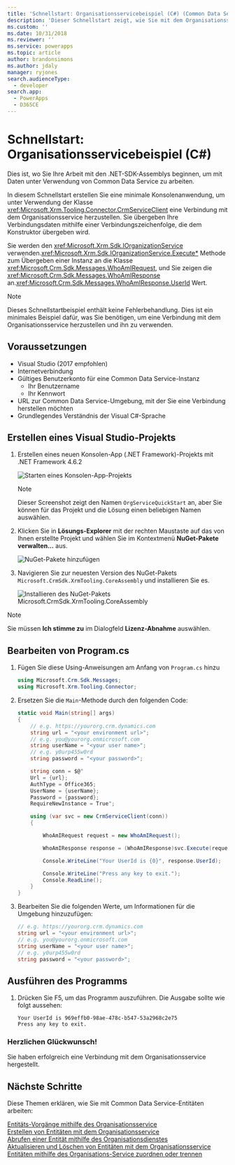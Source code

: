```yaml
---
title: 'Schnellstart: Organisationsservicebeispiel (C#) (Common Data Service) | Microsoft Docs'
description: 'Dieser Schnellstart zeigt, wie Sie mit dem Organisationsservice des Common Data Service eine Verbindung herstellen.'
ms.custom: ''
ms.date: 10/31/2018
ms.reviewer: ''
ms.service: powerapps
ms.topic: article
author: brandonsimons
ms.author: jdaly
manager: ryjones
search.audienceType:
  - developer
search.app:
  - PowerApps
  - D365CE
---
```

# <a name="quick-start-organization-service-sample-c"></a>Schnellstart: Organisationsservicebeispiel (C#)

Dies ist, wo Sie Ihre Arbeit mit den .NET-SDK-Assemblys beginnen, um mit Daten unter Verwendung von Common Data Service zu arbeiten.

In diesem Schnellstart erstellen Sie eine minimale Konsolenanwendung, um unter Verwendung der Klasse <xref:Microsoft.Xrm.Tooling.Connector.CrmServiceClient> eine Verbindung mit dem Organisationsservice herzustellen. Sie übergeben Ihre Verbindungsdaten mithilfe einer Verbindungszeichenfolge, die dem Konstruktor übergeben wird.

Sie werden den <xref:Microsoft.Xrm.Sdk.IOrganizationService> verwenden.<xref:Microsoft.Xrm.Sdk.IOrganizationService.Execute*> Methode zum Übergeben einer Instanz an die Klasse <xref:Microsoft.Crm.Sdk.Messages.WhoAmIRequest>, und Sie zeigen die <xref:Microsoft.Crm.Sdk.Messages.WhoAmIResponse> an.<xref:Microsoft.Crm.Sdk.Messages.WhoAmIResponse.UserId> Wert.

> [!NOTE]
> Dieses Schnellstartbeispiel enthält keine Fehlerbehandlung. Dies ist ein minimales Beispiel dafür, was Sie benötigen, um eine Verbindung mit dem Organisationsservice herzustellen und ihn zu verwenden.


## <a name="prerequisites"></a>Voraussetzungen

 - Visual Studio (2017 empfohlen)
 - Internetverbindung
 - Gültiges Benutzerkonto für eine Common Data Service-Instanz
    - Ihr Benutzername
    - Ihr Kennwort
 - URL zur Common Data Service-Umgebung, mit der Sie eine Verbindung herstellen möchten
 - Grundlegendes Verständnis der Visual C#-Sprache

## <a name="create-visual-studio-project"></a>Erstellen eines Visual Studio-Projekts

1. Erstellen eines neuen Konsolen-App (.NET Framework)-Projekts mit .NET Framework 4.6.2

    ![Starten eines Konsolen-App-Projekts](../media/quick-start-org-service-console-app-1.png)

    > [!NOTE]
    > Dieser Screenshot zeigt den Namen `OrgServiceQuickStart` an, aber Sie können für das Projekt und die Lösung einen beliebigen Namen auswählen. 

1. Klicken Sie in **Lösungs-Explorer** mit der rechten Maustaste auf das von Ihnen erstellte Projekt und wählen Sie im Kontextmenü **NuGet-Pakete verwalten...** aus.

    ![NuGet-Pakete hinzufügen](../media/quick-start-org-service-console-app-2.png)

1. Navigieren Sie zur neuesten Version des NuGet-Pakets `Microsoft.CrmSdk.XrmTooling.CoreAssembly` und installieren Sie es.

    ![Installieren des NuGet-Pakets Microsoft.CrmSdk.XrmTooling.CoreAssembly](../media/quick-start-org-service-console-app-3.png)

> [!NOTE]
> Sie müssen **Ich stimme zu** im Dialogfeld **Lizenz-Abnahme** auswählen.

## <a name="edit-programcs"></a>Bearbeiten von Program.cs

1. Fügen Sie diese Using-Anweisungen am Anfang von `Program.cs` hinzu

    ```csharp
    using Microsoft.Crm.Sdk.Messages;
    using Microsoft.Xrm.Tooling.Connector;
    ```

1. Ersetzen Sie die `Main`-Methode durch den folgenden Code:

    ```csharp
    static void Main(string[] args)
    {            
        // e.g. https://yourorg.crm.dynamics.com
        string url = "<your environment url>";
        // e.g. you@yourorg.onmicrosoft.com
        string userName = "<your user name>";
        // e.g. y0urp455w0rd
        string password = "<your password>";

        string conn = $@"
        Url = {url};
        AuthType = Office365;
        UserName = {userName};
        Password = {password};
        RequireNewInstance = True";

        using (var svc = new CrmServiceClient(conn))
        {

            WhoAmIRequest request = new WhoAmIRequest();

            WhoAmIResponse response = (WhoAmIResponse)svc.Execute(request);

            Console.WriteLine("Your UserId is {0}", response.UserId);

            Console.WriteLine("Press any key to exit.");
            Console.ReadLine();
        }
    }
    ```

1. Bearbeiten Sie die folgenden Werte, um Informationen für die Umgebung hinzuzufügen:

    ```csharp
    // e.g. https://yourorg.crm.dynamics.com
    string url = "<your environment url>";
    // e.g. you@yourorg.onmicrosoft.com
    string userName = "<your user name>";
    // e.g. y0urp455w0rd
    string password = "<your password>";
    ```

## <a name="run-the-program"></a>Ausführen des Programms

1. Drücken Sie F5, um das Programm auszuführen. Die Ausgabe sollte wie folgt aussehen:

    ```
    Your UserId is 969effb0-98ae-478c-b547-53a2968c2e75
    Press any key to exit.
    ```

### <a name="congratulations"></a>Herzlichen Glückwunsch!

Sie haben erfolgreich eine Verbindung mit dem Organisationsservice hergestellt.


## <a name="next-steps"></a>Nächste Schritte

Diese Themen erklären, wie Sie mit Common Data Service-Entitäten arbeiten:

[Entitäts-Vorgänge mithilfe des Organisationsservice](entity-operations.md)<br />
[Erstellen von Entitäten mit dem Organisationsservice](entity-operations-create.md)<br />
[Abrufen einer Entität mithilfe des Organisationsdienstes](entity-operations-retrieve.md)<br />
[Aktualisieren und Löschen von Entitäten mit dem Organisationsservice](entity-operations-update-delete.md)<br />
[Entitäten mithilfe des Organisations-Service zuordnen oder trennen](entity-operations-associate-disassociate.md)